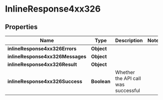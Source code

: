 # InlineResponse4xx326

## Properties
Name | Type | Description | Notes
------------ | ------------- | ------------- | -------------
**inlineResponse4xx326Errors** | **Object** |  | 
**inlineResponse4xx326Messages** | **Object** |  | 
**inlineResponse4xx326Result** | **Object** |  | 
**inlineResponse4xx326Success** | **Boolean** | Whether the API call was successful | 
